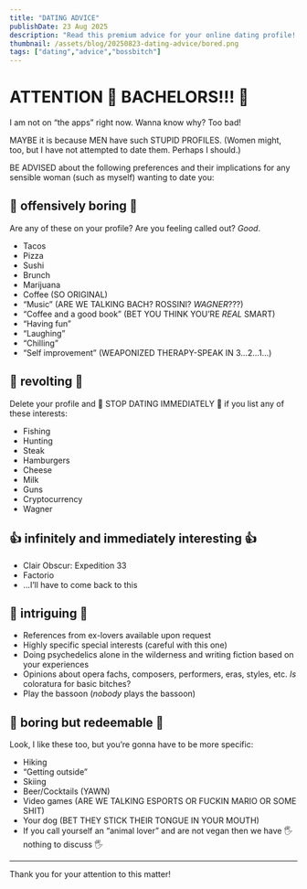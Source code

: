 ```yaml
---
title: "DATING ADVICE"
publishDate: 23 Aug 2025
description: "Read this premium advice for your online dating profile! Source: me, who has never successfully dated online 👍"
thumbnail: /assets/blog/20250823-dating-advice/bored.png
tags: ["dating","advice","bossbitch"]
---
```


# ATTENTION 🫵 BACHELORS!!! 🫵

I am not on “the apps” right now. Wanna know why? Too bad!

MAYBE it is because MEN have such STUPID PROFILES. (Women might, too, but I have not attempted to date them. Perhaps I should.)

BE ADVISED about the following preferences and their implications for any sensible woman (such as myself) wanting to date you:

## 🚨 offensively boring 🚨

Are any of these on your profile? Are you feeling called out? *Good*.

- Tacos
- Pizza
- Sushi
- Brunch
- Marijuana
- Coffee (SO ORIGINAL)
- “Music” (ARE WE TALKING BACH? ROSSINI? *WAGNER*???)
- “Coffee and a good book” (BET YOU THINK YOU’RE *REAL* SMART)
- “Having fun”
- “Laughing”
- “Chilling”
- “Self improvement” (WEAPONIZED THERAPY-SPEAK IN 3…2…1…)

## 🤮 revolting 🤮

Delete your profile and 🛑 STOP DATING IMMEDIATELY 🛑 if you list any of these interests:

- Fishing
- Hunting
- Steak
- Hamburgers
- Cheese
- Milk
- Guns
- Cryptocurrency
- Wagner

## 👍 infinitely and immediately interesting 👍

- Clair Obscur: Expedition 33
- Factorio
- …I’ll have to come back to this

## 🤔 intriguing 🤔

- References from ex-lovers available upon request
- Highly specific special interests (careful with this one)
- Doing psychedelics alone in the wilderness and writing fiction based on your experiences
- Opinions about opera fachs, composers, performers, eras, styles, etc. *Is* coloratura for basic bitches?
- Play the bassoon (_nobody_ plays the bassoon)

## 🤷 boring but redeemable 🤷

Look, I like these too, but you’re gonna have to be more specific:

- Hiking
- “Getting outside”
- Skiing
- Beer/Cocktails (YAWN)
- Video games (ARE WE TALKING ESPORTS OR FUCKIN MARIO OR SOME SHIT)
- Your dog (BET THEY STICK THEIR TONGUE IN YOUR MOUTH)
- If you call yourself an “animal lover” and are not vegan then we have 🖐️ nothing to discuss 🖐️

---

Thank you for your attention to this matter!

